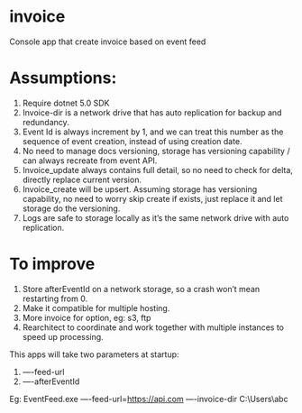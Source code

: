 # invoice
Console app that create invoice based on event feed

# Assumptions:
1. Require dotnet 5.0 SDK
2. Invoice-dir is a network drive that has auto replication for backup and redundancy.
3. Event Id is always increment by 1, and we can treat this number as the sequence of event creation, instead of using creation date.
4. No need to manage docs versioning, storage has versioning capability / can always recreate from event API.
5. Invoice_update always contains full detail, so no need to check for delta, directly replace current version.
6. Invoice_create will be upsert. Assuming storage has versioning capability, no need to worry skip create if exists, just replace it and let storage do the versioning.
7. Logs are safe to storage locally as it’s the same network drive with auto replication.

# To improve
1. Store afterEventId on a network storage, so a crash won’t mean restarting from 0.
2. Make it compatible for multiple hosting.
3. More invoice for option, eg: s3, ftp
4. Rearchitect to coordinate and work together with multiple instances to speed up processing.


This apps will take two parameters at startup:
1. —-feed-url
2. —-afterEventId

Eg: EventFeed.exe —-feed-url=https://api.com —-invoice-dir C:\Users\abc

